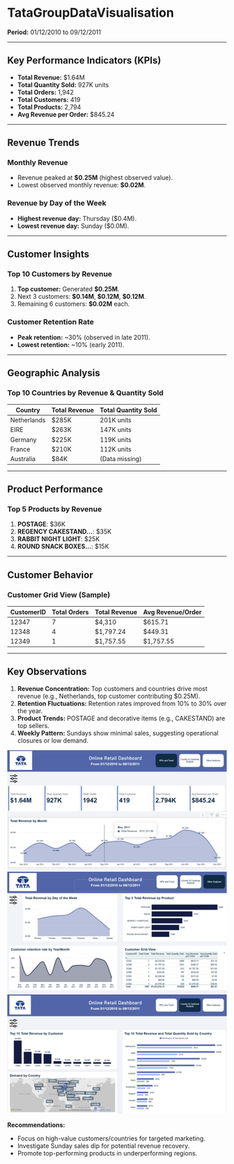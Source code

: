 # TataGroupDataVisualisation

**Period:** 01/12/2010 to 09/12/2011  

---

## Key Performance Indicators (KPIs)  
- **Total Revenue:** \$1.64M  
- **Total Quantity Sold:** 927K units  
- **Total Orders:** 1,942  
- **Total Customers:** 419  
- **Total Products:** 2,794  
- **Avg Revenue per Order:** \$845.24  

---

## Revenue Trends  
### Monthly Revenue  
- Revenue peaked at **\$0.25M** (highest observed value).  
- Lowest observed monthly revenue: **\$0.02M**.  

### Revenue by Day of the Week  
- **Highest revenue day:** Thursday (\$0.4M).  
- **Lowest revenue day:** Sunday (\$0.0M).  

---

## Customer Insights  
### Top 10 Customers by Revenue  
1. **Top customer:** Generated **\$0.25M**.  
2. Next 3 customers: **\$0.14M**, **\$0.12M**, **\$0.12M**.  
3. Remaining 6 customers: **\$0.02M** each.  

### Customer Retention Rate  
- **Peak retention:** ~30% (observed in late 2011).  
- **Lowest retention:** ~10% (early 2011).  

---

## Geographic Analysis  
### Top 10 Countries by Revenue & Quantity Sold  
| **Country**     | **Total Revenue** | **Total Quantity Sold** |  
|----------------|------------------|------------------------|  
| Netherlands   | \$285K           | 201K units             |  
| EIRE         | \$263K           | 147K units             |  
| Germany      | \$225K           | 119K units             |  
| France       | \$210K           | 112K units             |  
| Australia    | \$84K            | (Data missing)         |  

---

## Product Performance  
### Top 5 Products by Revenue  
1. **POSTAGE**: \$36K  
2. **REGENCY CAKESTAND...**: \$35K  
3. **RABBIT NIGHT LIGHT**: \$25K  
4. **ROUND SNACK BOXES...**: \$15K  

---

## Customer Behavior  
### Customer Grid View (Sample)  
| **CustomerID** | **Total Orders** | **Total Revenue** | **Avg Revenue/Order** |  
|---------------|------------------|------------------|----------------------|  
| 12347        | 7                | \$4,310          | \$615.71             |  
| 12348        | 4                | \$1,797.24       | \$449.31             |  
| 12349        | 1                | \$1,757.55       | \$1,757.55           |  

---

## Key Observations  
1. **Revenue Concentration:** Top customers and countries drive most revenue (e.g., Netherlands, top customer contributing \$0.25M).  
2. **Retention Fluctuations:** Retention rates improved from 10% to 30% over the year.  
3. **Product Trends:** POSTAGE and decorative items (e.g., CAKESTAND) are top sellers.  
4. **Weekly Pattern:** Sundays show minimal sales, suggesting operational closures or low demand.  

![Data](image/tata_dashboard.png)
![Data](image/tata_dashboard_2.png)
![Data](image/tata_dashboard_3.png)

**Recommendations:**  
- Focus on high-value customers/countries for targeted marketing.  
- Investigate Sunday sales dip for potential revenue recovery.  
- Promote top-performing products in underperforming regions.  
